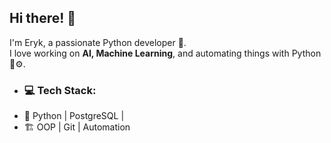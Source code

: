 ## Hi there! 👋  

I'm Eryk, a passionate Python developer 🚀.  
I love working on **AI, Machine Learning**, and automating things with Python 🧠⚙️.  

- ### 💻 Tech Stack:
- 🐍 Python | PostgreSQL | 
- 🏗 OOP | Git | Automation 
